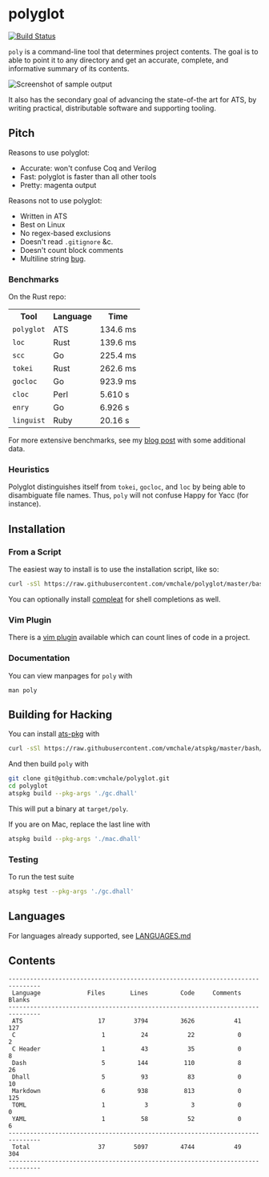 # polyglot

[![Build Status](https://travis-ci.org/vmchale/polyglot.svg?branch=master)](https://travis-ci.org/vmchale/polyglot)

`poly` is a command-line tool that determines project contents.
The goal is to able to point it to any directory and get an accurate,
complete, and informative summary of its contents.

<img alt="Screenshot of sample output" src=https://github.com/vmchale/polyglot/raw/master/screenshot.png>

It also has the secondary goal of advancing the state-of-the art for ATS, by
writing practical, distributable software and supporting tooling.

## Pitch

Reasons to use polyglot:

  * Accurate: won't confuse Coq and Verilog
  * Fast: polyglot is faster than all other tools
  * Pretty: magenta output

Reasons not to use polyglot:

  * Written in ATS
  * Best on Linux
  * No regex-based exclusions
  * Doesn't read `.gitignore` &c.
  * Doesn't count block comments
  * Multiline string
    [bug](https://github.com/Aaronepower/tokei/blob/master/COMPARISON.md#Accuracy).

### Benchmarks

On the Rust repo:

<table>
  <tr>
    <th>Tool</th>
    <th>Language</th>
    <th>Time</th>
  </tr>
  <tr>
    <td><code>polyglot</code></td>
    <td>ATS</td>
    <td>134.6 ms</td>
  </tr>
  <tr>
    <td><code>loc</code></td>
    <td>Rust</td>
    <td>139.6 ms</td>
  </tr>
  <tr>
    <td><code>scc</code></td>
    <td>Go</td>
    <td>225.4 ms</td>
  </tr>
  <tr>
    <td><code>tokei</code></td>
    <td>Rust</td>
    <td>262.6 ms</td>
  </tr>
  <tr>
    <td><code>gocloc</code></td>
    <td>Go</td>
    <td>923.9 ms</td>
  </tr>
  <tr>
    <td><code>cloc</code></td>
    <td>Perl</td>
    <td>5.610 s</td>
  </tr>
  <tr>
    <td><code>enry</code></td>
    <td>Go</td>
    <td>6.926 s</td>
  </tr>
  <tr>
    <td><code>linguist</code></td>
    <td>Ruby</td>
    <td>20.16 s</td>
  </tr>
</table>

For more extensive benchmarks, see my [blog post](http://blog.vmchale.com/article/polyglot-comparisons)
with some additional data.

### Heuristics

Polyglot distinguishes itself from `tokei`, `gocloc`, and `loc` by being able to disambiguate file names.
Thus, `poly` will not confuse Happy for Yacc (for instance).

## Installation

### From a Script

The easiest way to install is to use the installation script, like so:

```bash
curl -sSl https://raw.githubusercontent.com/vmchale/polyglot/master/bash/install.sh | sh -s
```

You can optionally install [compleat](https://github.com/mbrubeck/compleat) for
shell completions as well.

### Vim Plugin

There is a [vim plugin](https://github.com/vmchale/polyglot-vim) available which
can count lines of code in a project.

### Documentation

You can view manpages for `poly` with

```
man poly
```

## Building for Hacking

You can install [ats-pkg](http://hackage.haskell.org/package/ats-pkg)
with

```bash
curl -sSl https://raw.githubusercontent.com/vmchale/atspkg/master/bash/install.sh | sh -s
```

And then build `poly` with

```bash
git clone git@github.com:vmchale/polyglot.git
cd polyglot
atspkg build --pkg-args './gc.dhall'
```

This will put a binary at `target/poly`.

If you are on Mac, replace the last line with

```bash
atspkg build --pkg-args './mac.dhall'
```

### Testing

To run the test suite

```bash
atspkg test --pkg-args './gc.dhall'
```

## Languages

For languages already supported, see
[LANGUAGES.md](https://github.com/vmchale/polyglot/blob/master/LANGUAGES.md)

## Contents

```
-------------------------------------------------------------------------------
 Language             Files       Lines         Code     Comments       Blanks
-------------------------------------------------------------------------------
 ATS                     17        3794         3626           41          127
 C                        1          24           22            0            2
 C Header                 1          43           35            0            8
 Dash                     5         144          110            8           26
 Dhall                    5          93           83            0           10
 Markdown                 6         938          813            0          125
 TOML                     1           3            3            0            0
 YAML                     1          58           52            0            6
-------------------------------------------------------------------------------
 Total                   37        5097         4744           49          304
-------------------------------------------------------------------------------
```
